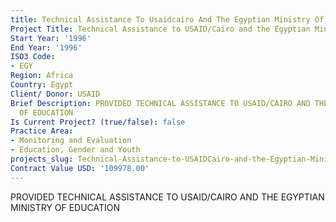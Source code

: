 ```yaml
---
title: Technical Assistance To Usaidcairo And The Egyptian Ministry Of Education
Project Title: Technical Assistance to USAID/Cairo and the Egyptian Ministry of Education
Start Year: '1996'
End Year: '1996'
ISO3 Code:
- EGY
Region: Africa
Country: Egypt
Client/ Donor: USAID
Brief Description: PROVIDED TECHNICAL ASSISTANCE TO USAID/CAIRO AND THE EGYPTIAN MINISTRY
  OF EDUCATION
Is Current Project? (true/false): false
Practice Area:
- Monitoring and Evaluation
- Education, Gender and Youth
projects_slug: Technical-Assistance-to-USAIDCairo-and-the-Egyptian-Ministry-of-Education
Contract Value USD: '109978.00'
---
```


PROVIDED TECHNICAL ASSISTANCE TO USAID/CAIRO AND THE EGYPTIAN MINISTRY OF EDUCATION